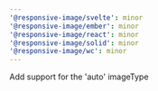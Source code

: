 ```yaml
---
'@responsive-image/svelte': minor
'@responsive-image/ember': minor
'@responsive-image/react': minor
'@responsive-image/solid': minor
'@responsive-image/wc': minor
---
```


Add support for the 'auto' imageType
